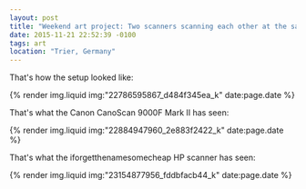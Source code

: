 ```yaml
---
layout: post
title: "Weekend art project: Two scanners scanning each other at the same time"
date: 2015-11-21 22:52:39 -0100
tags: art
location: "Trier, Germany"
---
```


That's how the setup looked like:

{% render img.liquid img:"22786595867_d484f345ea_k" date:page.date %}

That's what the Canon CanoScan 9000F Mark II has seen:

{% render img.liquid img:"22884947960_2e883f2422_k" date:page.date %}

That's what the iforgetthenamesomecheap HP scanner has seen:

{% render img.liquid img:"23154877956_fddbfacb44_k" date:page.date %}
